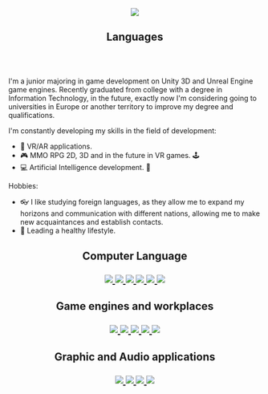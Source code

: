 <p align="center">
      <img src="https://i.ibb.co/Tk1FnLj/Git-Profile.png"420">
</p>

<h2 align="center"> Languages </p>
<p align="center">
   <img src="https://img.shields.io/badge/English-B2-Red" alt="">
   <img src="https://img.shields.io/badge/Poland-C2-yellowgreen" alt="">
   <img src="https://img.shields.io/badge/Japan-A2-blue" alt="">
   <img src="https://img.shields.io/badge/Spanish-B1-red" alt="">
</p>
</h2>       
                                                             
I'm a junior majoring in game development on Unity 3D and Unreal Engine game engines. Recently graduated from college with a degree in Information Technology, in the future, exactly now I'm considering going to universities in Europe or another territory to improve my degree and qualifications. 

I'm constantly developing my skills in the field of development:
- :goggles:	VR/AR applications.
- :video_game: MMO RPG 2D, 3D and in the future in VR games. :joystick:	
- :computer: Artificial Intelligence development. :brain:

Hobbies: 
- :eyeglasses: I like studying foreign languages, as they allow me to expand my horizons and communication with different nations, allowing me to make new acquaintances and establish contacts. 
- :running_shirt_with_sash: Leading a healthy lifestyle.
<h2 align="center"></p></h2>

<h2 align="center"> Computer Language </p>
<p align="center">
  <a href="https://en.wikipedia.org/wiki/C_Sharp_(programming_language)">
    <img src="https://skillicons.dev/icons?i=cs" />
</a>
  <a href="https://en.wikipedia.org/wiki/.NET_Framework">
    <img src="https://skillicons.dev/icons?i=dotnet" />
</a>
  <a href="https://en.wikipedia.org/wiki/GitHub">
    <img src="https://skillicons.dev/icons?i=github" />
</a>
  <a href="https://en.wikipedia.org/wiki/Python_(programming_language)">
    <img src="https://skillicons.dev/icons?i=py" />
</a>
  <a href="https://en.wikipedia.org/wiki/MySQL">
    <img src="https://skillicons.dev/icons?i=mysql" />
</a>
  <a href="https://en.wikipedia.org/wiki/C%2B%2B">
    <img src="https://skillicons.dev/icons?i=cpp" />
</a>
</p>
</h2>


<h2 align="center"> Game engines and workplaces </p>
<p align="center">
  <a href="https://visualstudio.microsoft.com">
    <img src="https://skillicons.dev/icons?i=visualstudio" />
</a>
  <a href="https://code.visualstudio.com">
    <img src="https://skillicons.dev/icons?i=vscode" />
</a>
  <a href="https://unity.com">
    <img src="https://skillicons.dev/icons?i=unity" />
</a>
  <a href="https://www.unrealengine.com/en-US">
    <img src="https://skillicons.dev/icons?i=unreal" />
</a>
  <a href="https://www.blender.org">
    <img src="https://skillicons.dev/icons?i=blender" />
</a>
</p>
</h2>

<h2 align="center"> Graphic and Audio applications </p>
<p align="center">
  <a href="https://www.adobe.com/products/premiere.html">
    <img src="https://skillicons.dev/icons?i=pr" />
</a>
  <a href="https://www.adobe.com/products/photoshop.html">
    <img src="https://skillicons.dev/icons?i=ps" />
</a>
  <a href="https://www.adobe.com/products/illustrator.html">
    <img src="https://skillicons.dev/icons?i=ai" />
</a>
  <a href="https://www.adobe.com/products/audition">
    <img src="https://skillicons.dev/icons?i=au" />
</a>
</p>
</h2>         
